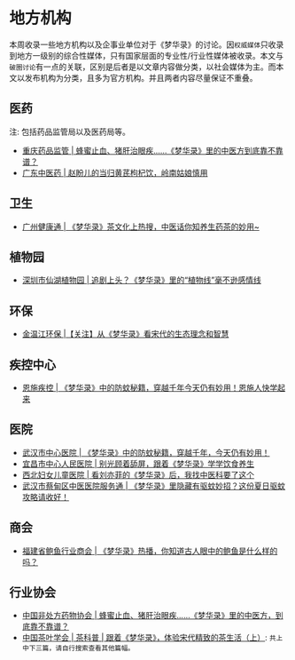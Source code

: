 # 地方机构

本周收录一些地方机构以及企事业单位对于《梦华录》的讨论。因`权威媒体`只收录到地方一级别的综合性媒体，只有国家层面的专业性/行业性媒体被收录。本文与`破圈讨论`有一点的关联，区别是后者是以文章内容做分类，以社会媒体为主。而本文以发布机构为分类，且多为官方机构。并且两者内容尽量保证不重叠。


## 医药

注: 包括药品监管局以及医药局等。

* [重庆药品监管 | 蜂蜜止血、猪肝治眼疾……《梦华录》里的中医方到底靠不靠谱？](https://mp.weixin.qq.com/s/sdbsJao64cKzVCq49_bo6w)
* [广东中医药 | 赵盼儿的当归黄芪枸杞饮，岭南姑娘慎用](https://mp.weixin.qq.com/s/33LJjlg6EaWLB1VznnELMg)


## 卫生
* [广州健康通 | 《梦华录》茶文化上热搜，中医话你知养生药茶的妙用~](https://mp.weixin.qq.com/s/WlYpdQwBTuJtQ89vUUF5lw)


## 植物园

* [深圳市仙湖植物园  | 追剧上头？《梦华录》里的“植物线”毫不逊感情线](https://mp.weixin.qq.com/s/mDX-OCF0kBIy6VasJAv7-A)

## 环保

* [金温江环保 |【关注】从《梦华录》看宋代的生态理念和智慧 ](https://mp.weixin.qq.com/s/mdRhM-8Iph83an_uj1DvHA)


## 疾控中心

* [恩施疾控 | 《梦华录》中的防蚊秘籍，穿越千年今天仍有妙用！恩施人快学起来](https://mp.weixin.qq.com/s/5Fg2p5S4otWm6tmPdua0TQ)


## 医院
* [武汉市中心医院 | 《梦华录》中的防蚊秘籍，穿越千年，今天仍有妙用！](https://mp.weixin.qq.com/s/dB-9HbuihiMoyfHwOSl4QA)
* [宜昌市中心人民医院 | 别光顾着舔屏，跟着《梦华录》学学饮食养生](https://mp.weixin.qq.com/s/nlnI5n6pmvX16NBRaWo5Pg)
* [西北妇女儿童医院 | 看刘亦菲的《梦华录》后，我找中医科要了这个](https://mp.weixin.qq.com/s/9S6-10jEBy-kVljp5sDJUA)
* [武汉市蔡甸区中医医院服务通 | 《梦华录》里隐藏有驱蚊妙招？这份夏日驱蚊攻略请收好！](https://mp.weixin.qq.com/s/7MBsMp5WySb1ei-yDw5-wA)


## 商会
* [福建省鲍鱼行业商会 | 《梦华录》热播，你知道古人眼中的鲍鱼是什么样的吗？](https://mp.weixin.qq.com/s/sUV_LrenZc3hfTKgn-vyTQ)


## 行业协会
* [中国非处方药物协会 | 蜂蜜止血、猪肝治眼疾……《梦华录》里的中医方，到底靠不靠谱？](https://mp.weixin.qq.com/s/Z6axpNd4rkZU2Ffw1MjQYw)
* [中国茶叶学会 | 茶科普 | 跟着《梦华录》，体验宋代精致的茶生活（上）](https://mp.weixin.qq.com/s/FkvuYcVS074y4TkKNChNOA): `共上中下三篇，请自行搜索查看其他篇幅。`
